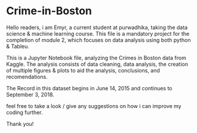 # Crime-in-Boston
Hello readers, i am Emyr, a current student at purwadhika, taking the data science & machine learning course. This file is a mandatory project for the completion of module 2, which focuses on data analysis using both python & Tableu.

This is a Jupyter Notebook file, analyzing the Crimes in Boston data from Kaggle. The analysis consists of data cleaning, data analysis, the creation of multiple figures & plots to aid the analysis, conclusions, and recomendations. 

The Record in this dataset begins in June 14, 2015 and continues to September 3, 2018.


feel free to take a look / give any suggestions on how i can improve my coding further.

Thank you!
